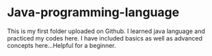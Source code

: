 # Java-programming-language
This is my first folder uploaded on Github. I learned java language and practiced my codes here.
I have included basics as  well as advanced concepts here...Helpful for a beginner.
